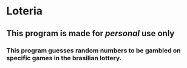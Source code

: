 # Loteria

## This program is made for *_personal_* use only

### This program guesses random numbers to be gambled on specific games in the brasilian lottery.
